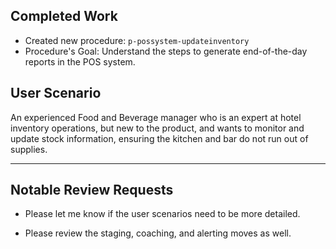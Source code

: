 
## Completed Work

- Created new procedure: `p-possystem-updateinventory`
- Procedure's Goal: Understand the steps to generate end-of-the-day reports in the POS system.



## User Scenario

An experienced Food and Beverage manager who is an expert at hotel inventory
operations, but new to the product, and wants to monitor and update stock information,
ensuring the kitchen and bar do not run out of supplies.

---

## Notable Review Requests

- Please let me know if the user scenarios need to be more detailed.

- Please review the staging, coaching, and alerting moves as well. 




